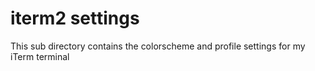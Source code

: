 # iterm2 settings
This sub directory contains the colorscheme and profile settings for my
iTerm terminal
